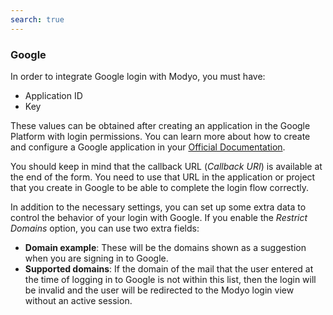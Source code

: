 ```yaml
---
search: true
---
```


### Google

In order to integrate Google login with Modyo, you must have:

- Application ID
- Key

These values can be obtained after creating an application in the Google Platform with login permissions. You can learn more about how to create and configure a Google application in your [Official Documentation](https://developers.google.com/identity/sign-in/web/sign-in).

You should keep in mind that the callback URL (_Callback URI_) is available at the end of the form. You need to use that URL in the application or project that you create in Google to be able to complete the login flow correctly.

In addition to the necessary settings, you can set up some extra data to control the behavior of your login with Google. If you enable the _Restrict Domains_ option, you can use two extra fields:

- **Domain example**: These will be the domains shown as a suggestion when you are signing in to Google.
- **Supported domains**: If the domain of the mail that the user entered at the time of logging in to Google is not within this list, then the login will be invalid and the user will be redirected to the Modyo login view without an active session.
